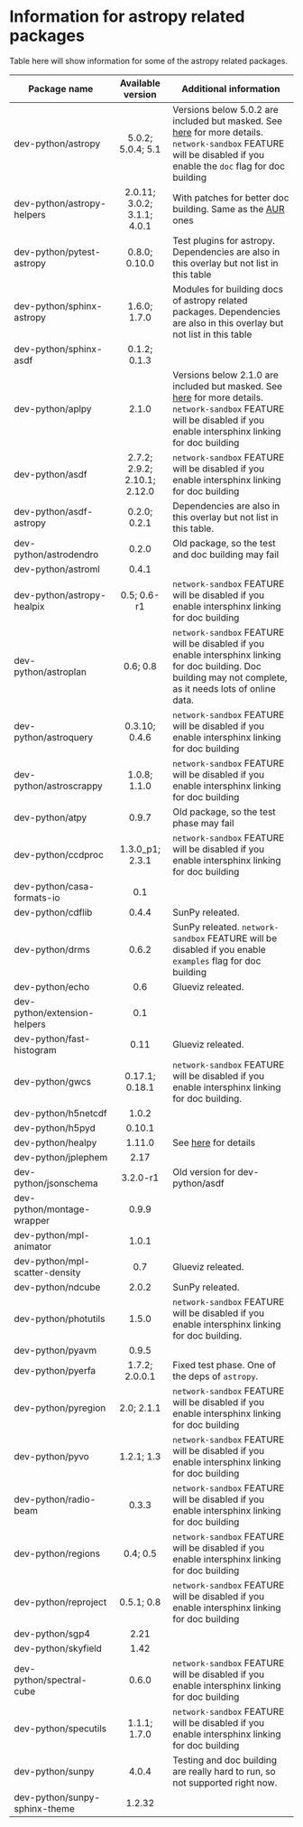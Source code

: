 # Information for astropy related packages
Table here will show information for some of the astropy related packages.

Package name | Available version | Additional information
------------ | :---------------: | ----------------------
dev-python/astropy             | 5.0.2; 5.0.4; 5.1            | Versions below 5.0.2 are included but masked. See [here](https://github.com/Universebenzene/benzene-overlay/tree/master/dev-python/astropy#note-for-astropy) for more details. `network-sandbox` FEATURE will be disabled if you enable the `doc` flag for doc building
dev-python/astropy-helpers     | 2.0.11; 3.0.2; 3.1.1; 4.0.1  | With patches for better doc building. Same as the [AUR](https://aur.archlinux.org/packages/python-astropy-helpers/) ones
dev-python/pytest-astropy      | 0.8.0; 0.10.0                | Test plugins for astropy. Dependencies are also in this overlay but not list in this table
dev-python/sphinx-astropy      | 1.6.0; 1.7.0                 | Modules for building docs of astropy related packages. Dependencies are also in this overlay but not list in this table
dev-python/sphinx-asdf         | 0.1.2; 0.1.3                 |
dev-python/aplpy               | 2.1.0                        | Versions below 2.1.0 are included but masked. See [here](https://github.com/Universebenzene/benzene-overlay/tree/master/dev-python/aplpy#note-for-aplpy) for more details. `network-sandbox` FEATURE will be disabled if you enable intersphinx linking for doc building
dev-python/asdf                | 2.7.2; 2.9.2; 2.10.1; 2.12.0 | `network-sandbox` FEATURE will be disabled if you enable intersphinx linking for doc building
dev-python/asdf-astropy        | 0.2.0; 0.2.1                 | Dependencies are also in this overlay but not list in this table.
dev-python/astrodendro         | 0.2.0                        | Old package, so the test and doc building may fail
dev-python/astroml             | 0.4.1                        |
dev-python/astropy-healpix     | 0.5; 0.6-r1                  | `network-sandbox` FEATURE will be disabled if you enable intersphinx linking for doc building
dev-python/astroplan           | 0.6; 0.8                     | `network-sandbox` FEATURE will be disabled if you enable intersphinx linking for doc building. Doc building may not complete, as it needs lots of online data.
dev-python/astroquery          | 0.3.10; 0.4.6                | `network-sandbox` FEATURE will be disabled if you enable intersphinx linking for doc building
dev-python/astroscrappy        | 1.0.8; 1.1.0                 | `network-sandbox` FEATURE will be disabled if you enable intersphinx linking for doc building
dev-python/atpy                | 0.9.7                        | Old package, so the test phase may fail
dev-python/ccdproc             | 1.3.0\_p1; 2.3.1             | `network-sandbox` FEATURE will be disabled if you enable intersphinx linking for doc building
dev-python/casa-formats-io     | 0.1                          |
dev-python/cdflib              | 0.4.4                        | SunPy releated.
dev-python/drms                | 0.6.2                        | SunPy releated. `network-sandbox` FEATURE will be disabled if you enable `examples` flag for doc building
dev-python/echo                | 0.6                          | Glueviz releated.
dev-python/extension-helpers   | 0.1                          |
dev-python/fast-histogram      | 0.11                         | Glueviz releated.
dev-python/gwcs                | 0.17.1; 0.18.1               | `network-sandbox` FEATURE will be disabled if you enable intersphinx linking for doc building.
dev-python/h5netcdf            | 1.0.2                        |
dev-python/h5pyd               | 0.10.1                       |
dev-python/healpy              | 1.11.0                       | See [here](https://github.com/Universebenzene/benzene-overlay/tree/master/dev-python/healpy#note-for-healpy) for details
dev-python/jplephem            | 2.17                         |
dev-python/jsonschema          | 3.2.0-r1                     | Old version for dev-python/asdf
dev-python/montage-wrapper     | 0.9.9                        |
dev-python/mpl-animator        | 1.0.1                        |
dev-python/mpl-scatter-density | 0.7                          | Glueviz releated.
dev-python/ndcube              | 2.0.2                        | SunPy releated.
dev-python/photutils           | 1.5.0                        | `network-sandbox` FEATURE will be disabled if you enable intersphinx linking for doc building.
dev-python/pyavm               | 0.9.5                        |
dev-python/pyerfa              | 1.7.2; 2.0.0.1               | Fixed test phase. One of the deps of `astropy`.
dev-python/pyregion            | 2.0; 2.1.1                   | `network-sandbox` FEATURE will be disabled if you enable intersphinx linking for doc building
dev-python/pyvo                | 1.2.1; 1.3                   | `network-sandbox` FEATURE will be disabled if you enable intersphinx linking for doc building
dev-python/radio-beam          | 0.3.3                        | `network-sandbox` FEATURE will be disabled if you enable intersphinx linking for doc building
dev-python/regions             | 0.4; 0.5                     | `network-sandbox` FEATURE will be disabled if you enable intersphinx linking for doc building
dev-python/reproject           | 0.5.1; 0.8                   | `network-sandbox` FEATURE will be disabled if you enable intersphinx linking for doc building
dev-python/sgp4                | 2.21                         |
dev-python/skyfield            | 1.42                         |
dev-python/spectral-cube       | 0.6.0                        | `network-sandbox` FEATURE will be disabled if you enable intersphinx linking for doc building
dev-python/specutils           | 1.1.1; 1.7.0                 | `network-sandbox` FEATURE will be disabled if you enable intersphinx linking for doc building
dev-python/sunpy               | 4.0.4                        | Testing and doc building are really hard to run, so not supported right now.
dev-python/sunpy-sphinx-theme  | 1.2.32                       |
